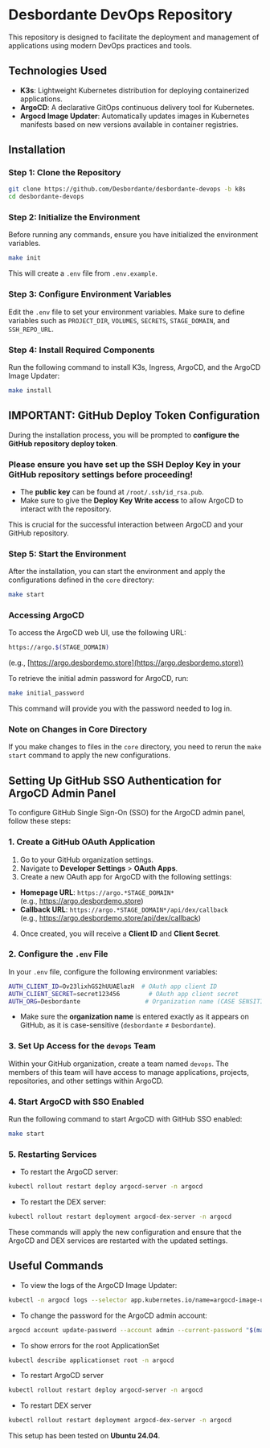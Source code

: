 # Desbordante DevOps Repository

This repository is designed to facilitate the deployment and management of
applications using modern DevOps practices and tools.

## Technologies Used

- **K3s**: Lightweight Kubernetes distribution for deploying containerized applications.
- **ArgoCD**: A declarative GitOps continuous delivery tool for Kubernetes.
- **Argocd Image Updater**: Automatically updates images in Kubernetes manifests based on new versions available in
  container registries.

## Installation

### Step 1: Clone the Repository

```bash
git clone https://github.com/Desbordante/desbordante-devops -b k8s
cd desbordante-devops
```

### Step 2: Initialize the Environment

Before running any commands, ensure you have initialized the environment variables.

```bash
make init
```

This will create a `.env` file from `.env.example`.

### Step 3: Configure Environment Variables

Edit the `.env` file to set your environment variables. Make sure to define variables such
as `PROJECT_DIR`, `VOLUMES`, `SECRETS`, `STAGE_DOMAIN`, and `SSH_REPO_URL`.

### Step 4: Install Required Components

Run the following command to install K3s, Ingress, ArgoCD, and the ArgoCD Image Updater:

```bash
make install
```

## **IMPORTANT: GitHub Deploy Token Configuration**

During the installation process, you will be prompted to **configure the GitHub repository deploy token**.

### **Please ensure you have set up the SSH Deploy Key in your GitHub repository settings before proceeding!**

- The **public key** can be found at `/root/.ssh/id_rsa.pub`.
- Make sure to give the **Deploy Key Write access** to allow ArgoCD to interact with the repository.

This is crucial for the successful interaction between ArgoCD and your GitHub repository.


### Step 5: Start the Environment

After the installation, you can start the environment and apply the configurations defined in the `core` directory:

```bash
make start
```

### Accessing ArgoCD

To access the ArgoCD web UI, use the following URL:

```bash
https://argo.$(STAGE_DOMAIN)
```
(e.g., [https://argo.desbordemo.store](https://argo.desbordemo.store))

To retrieve the initial admin password for ArgoCD, run:

```bash
make initial_password
```

This command will provide you with the password needed to log in.

### Note on Changes in Core Directory

If you make changes to files in the `core` directory, you need to rerun the `make start` command to apply the new
configurations.

## Setting Up GitHub SSO Authentication for ArgoCD Admin Panel

To configure GitHub Single Sign-On (SSO) for the ArgoCD admin panel, follow these steps:

### 1. Create a GitHub OAuth Application

1. Go to your GitHub organization settings.
2. Navigate to **Developer Settings** > **OAuth Apps**.
3. Create a new OAuth app for ArgoCD with the following settings:
  - **Homepage URL**: `https://argo.*STAGE_DOMAIN*`  
    (e.g., https://argo.desbordemo.store)
  - **Callback URL**: `https://argo.*STAGE_DOMAIN*/api/dex/callback`  
    (e.g., https://argo.desbordemo.store/api/dex/callback)
4. Once created, you will receive a **Client ID** and **Client Secret**.

### 2. Configure the `.env` File

In your `.env` file, configure the following environment variables:

```bash
AUTH_CLIENT_ID=Ov23lixhGS2hUUAElazH  # OAuth app client ID
AUTH_CLIENT_SECRET=secret123456        # OAuth app client secret
AUTH_ORG=Desbordante                  # Organization name (CASE SENSITIVE!)
```

- Make sure the **organization name** is entered exactly as it appears on GitHub, as it is case-sensitive (`desbordante` ≠ `Desbordante`).

### 3. Set Up Access for the `devops` Team

Within your GitHub organization, create a team named `devops`. The members of this team will have access to manage applications, projects, repositories, and other settings within ArgoCD.

### 4. Start ArgoCD with SSO Enabled

Run the following command to start ArgoCD with GitHub SSO enabled:

```bash
make start
```

### 5. Restarting Services

- To restart the ArgoCD server:
```bash
kubectl rollout restart deploy argocd-server -n argocd
```

- To restart the DEX server:
```bash
kubectl rollout restart deployment argocd-dex-server -n argocd
```

These commands will apply the new configuration and ensure that the ArgoCD and DEX services are restarted with the updated settings.

## Useful Commands

- To view the logs of the ArgoCD Image Updater:

```bash
kubectl -n argocd logs --selector app.kubernetes.io/name=argocd-image-updater --follow
```

- To change the password for the ArgoCD admin account:

```bash
argocd account update-password --account admin --current-password "$(make initial_password)" --new-password 123456789
```

- To show errors for the root ApplicationSet
```bash
kubectl describe applicationset root -n argocd
```

- To restart ArgoCD server
```bash
kubectl rollout restart deploy argocd-server -n argocd
```

- To restart DEX server
```bash
kubectl rollout restart deployment argocd-dex-server -n argocd
```

This setup has been tested on **Ubuntu 24.04**.
